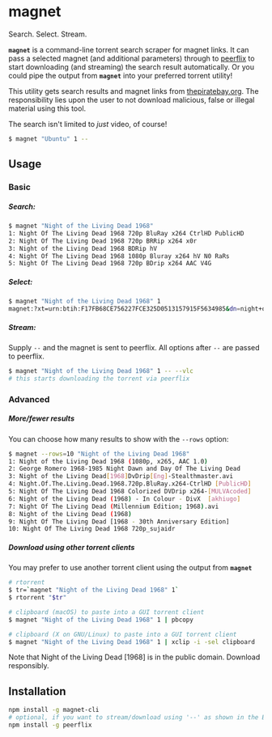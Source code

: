 # magnet

Search. Select. Stream.

__`magnet`__ is a command-line torrent search scraper for magnet links. It can pass a selected magnet (and additional parameters) through to [peerflix](http://github.com/mafintosh/peerflix) to start downloading (and streaming) the search result automatically. Or you could pipe the output from __`magnet`__ into your preferred torrent utility!

This utility gets search results and magnet links from [thepiratebay.org](https://thepiratebay.org). The responsibility lies upon the user to not download malicious, false or illegal material using this tool.

The search isn't limited to _just_ video, of course!
```bash
$ magnet "Ubuntu" 1 --
```

## Usage

### Basic

##### Search:
```bash
$ magnet "Night of the Living Dead 1968"
1: Night Of The Living Dead 1968 720p BluRay x264 CtrlHD PublicHD
2: Night Of The Living Dead 1968 720p BRRip x264 x0r
3: Night of the Living Dead 1968 BDRip hV
4: Night Of The Living Dead 1968 1080p Bluray x264 hV N0 RaRs
5: Night Of The Living Dead 1968 720p BDrip x264 AAC V4G
```

##### Select:
```bash
$ magnet "Night of the Living Dead 1968" 1
magnet:?xt=urn:btih:F17FB68CE756227FCE325D0513157915F5634985&dn=night+of+the+living+dead+1968+720p+brrip+x264+x0r&tr=udp%3A%2F%2Fopen.demonii.com%3A1337%2Fannounce
```

##### Stream:
Supply `--` and the magnet is sent to peerflix. All options after `--` are passed to peerflix.
```bash
$ magnet "Night of the Living Dead 1968" 1 -- --vlc
# this starts downloading the torrent via peerflix
```

### Advanced

##### More/fewer results

You can choose how many results to show with the `--rows` option:
```bash
$ magnet --rows=10 "Night of the Living Dead 1968"
1: Night of the Living Dead 1968 (1080p, x265, AAC 1.0)
2: George Romero 1968-1985 Night Dawn and Day Of The Living Dead
3: Night of the Living Dead[1968]DvDrip[Eng]-Stealthmaster.avi
4: Night.Of.The.Living.Dead.1968.720p.BluRay.x264-CtrlHD [PublicHD]
5: Night Of The Living Dead 1968 Colorized DVDrip x264-[MULVAcoded]
6: Night of the Living Dead (1968) - In Colour - DivX  [akhiugo]
7: Night Of The Living Dead (Millennium Edition; 1968).avi
8: Night of the Living Dead (1968)
9: Night Of The Living Dead [1968 - 30th Anniversary Edition]
10: Night Of The Living Dead 1968 720p_sujaidr
```

##### Download using other torrent clients

You may prefer to use another torrent client using the output from **`magnet`**
```bash
# rtorrent
$ tr=`magnet "Night of the Living Dead 1968" 1`
$ rtorrent "$tr"

# clipboard (macOS) to paste into a GUI torrent client
$ magnet "Night of the Living Dead 1968" 1 | pbcopy

# clipboard (X on GNU/Linux) to paste into a GUI torrent client
$ magnet "Night of the Living Dead 1968" 1 | xclip -i -sel clipboard
```


Note that Night of the Living Dead [1968] is in the public domain. Download responsibly.

## Installation

```bash
npm install -g magnet-cli
# optional, if you want to stream/download using '--' as shown in the Basic Usage section:
npm install -g peerflix
```
